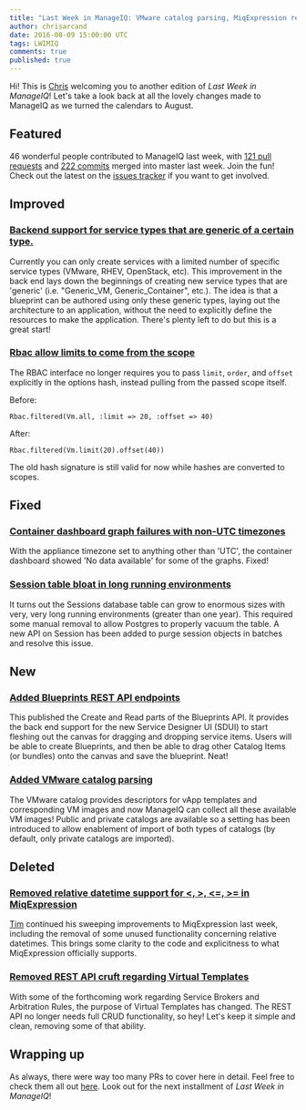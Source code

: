```yaml
---
title: "Last Week in ManageIQ: VMware catalog parsing, MiqExpression refinement, and more!"
author: chrisarcand
date: 2016-08-09 15:00:00 UTC
tags: LWIMIQ
comments: true
published: true
---
```


Hi! This is [Chris](https://twitter.com/chrisarcand) welcoming you to another
edition of *Last Week in ManageIQ*! Let's take a look back at all the lovely
changes made to ManageIQ as we turned the calendars to August.

## Featured

46 wonderful people contributed to ManageIQ last week, with [121 pull
requests][PRs merged last week] and [222 commits][Commits merged last week]
merged into master last week. Join the fun!  Check out the latest on the
[issues tracker](https://github.com/manageiq/manageiq/issues) if you want to
get involved.

## Improved

### [Backend support for service types that are generic of a certain type.](https://github.com/ManageIQ/manageiq/pull/10203)

Currently you can only create services with a limited number of specific
service types (VMware, RHEV, OpenStack, etc). This improvement in the back end
lays down the beginnings of creating new service types that are 'generic' (i.e.
"Generic_VM, Generic_Container", etc.). The idea is that a blueprint can be
authored using only these generic types, laying out the architecture to an
application, without the need to explicitly define the resources to make the
application. There's plenty left to do but this is a great start!


### [Rbac allow limits to come from the scope](https://github.com/ManageIQ/manageiq/pull/10209)

The RBAC interface no longer requires you to pass `limit`, `order`, and `offset`
explicitly in the options hash, instead pulling from the passed scope itself.

Before:

```
Rbac.filtered(Vm.all, :limit => 20, :offset => 40)
```

After:

```
Rbac.filtered(Vm.limit(20).offset(40))
```

The old hash signature is still valid for now while hashes are converted to scopes.


## Fixed

### [Container dashboard graph failures with non-UTC timezones](https://github.com/ManageIQ/manageiq/pull/10216)

With the appliance timezone set to anything other than 'UTC', the container
dashboard showed 'No data available' for some of the graphs. Fixed!

### [Session table bloat in long running environments](https://github.com/ManageIQ/manageiq/pull/8272)

It turns out the Sessions database table can grow to enormous sizes with very,
very long running environments (greater than one year). This required some
manual removal to allow Postgres to properly vacuum the table. A new API on
Session has been added to purge session objects in batches and resolve this
issue.

## New

### [Added Blueprints REST API endpoints](https://github.com/ManageIQ/manageiq/pull/9765)

This published the Create and Read parts of the Blueprints API. It provides the
back end support for the new Service Designer UI (SDUI) to start fleshing out
the canvas for dragging and dropping service items. Users will be able to create
Blueprints, and then be able to drag other Catalog Items (or bundles) onto the
canvas and save the blueprint. Neat!

### [Added VMware catalog parsing](https://github.com/ManageIQ/manageiq/pull/10136)

The VMware catalog provides descriptors for vApp templates and corresponding VM
images and now ManageIQ can collect all these available VM images! Public and
private catalogs are available so a setting has been introduced to allow
enablement of import of both types of catalogs (by default, only private
catalogs are imported).

## Deleted

### [Removed relative datetime support for <, >, <=, >= in MiqExpression](https://github.com/ManageIQ/manageiq/pull/10246)

[Tim](https://github.com/imtayadeway) continued his sweeping improvements to
MiqExpression last week, including the removal of some unused functionality
concerning relative datetimes. This brings some clarity to the code and explicitness
to what MiqExpression officially supports.

### [Removed REST API cruft regarding Virtual Templates](https://github.com/ManageIQ/manageiq/pull/10269)

With some of the forthcoming work regarding Service Brokers and Arbitration
Rules, the purpose of Virtual Templates has changed. The REST API no longer needs
full CRUD functionality, so hey! Let's keep it simple and clean, removing some of that ability.

## Wrapping up

As always, there were way too many PRs to cover here in detail. Feel free to
check them all out [here][PRs merged last week]. Look out for the next
installment of *Last Week in ManageIQ*!

[PRs merged last week]: https://github.com/ManageIQ/manageiq/pulls?page=1&q=is%3Apr+is%3Amerged+base%3Amaster+merged%3A%222016-08-01+..+2016-08-07%22+sort%3Acreated-desc&utf8=%E2%9C%93
[Commits merged last week]: https://github.com/manageiq/manageiq/compare/master@%7B2016-08-01%7D...@%7B2016-08-07%7D
